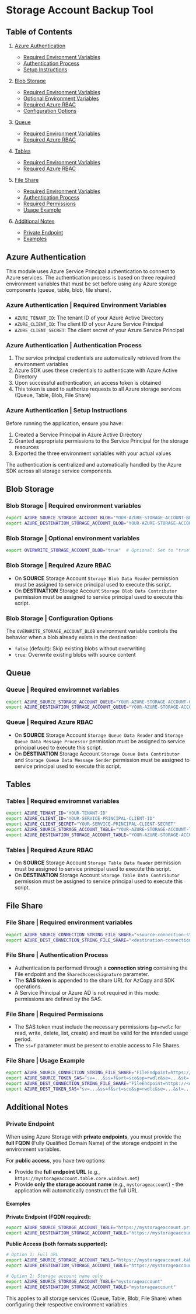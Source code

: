 # Storage Account Backup Tool

## Table of Contents

1. [Azure Authentication](#azure-authentication)

    - [Required Environment Variables](#azure-authentication--required-environment-variables)
    - [Authentication Process](#azure-authentication--authentication-process)
    - [Setup Instructions](#azure-authentication--setup-instructions)

2. [Blob Storage](#blob-storage)

    - [Required Environment Variables](#blob-storage--required-environment-variables)
    - [Optional Environment Variables](#blob-storage--optional-environment-variables)
    - [Required Azure RBAC](#blob-storage--required-azure-rbac)
    - [Configuration Options](#blob-storage--configuration-options)

3. [Queue](#queue)

    - [Required Environment Variables](#queue--required-enviromnet-variables)
    - [Required Azure RBAC](#queue--required-azure-rbac)

4. [Tables](#tables)

    - [Required Environment Variables](#tables--required-enviromnet-variables)
    - [Required Azure RBAC](#tables--required-azure-rbac)

5. [File Share](#file-share)

    - [Required Environment Variables](#file-share--required-environment-variables)
    - [Authentication Process](#file-share--authentication-process)
    - [Required Permissions](#file-share--required-permissions)
    - [Usage Example](#file-share--usage-example)

6. [Additional Notes](#additional-notes)

    - [Private Endpoint](#private-endpoint)
    - [Examples](#examples)

## Azure Authentication

This module uses Azure Service Principal authentication to connect to Azure services. The authentication process is based on three required environment variables that must be set before using any Azure storage components (queue, table, blob, file share).

### Azure Authentication | Required Environment Variables

- `AZURE_TENANT_ID`: The tenant ID of your Azure Active Directory
- `AZURE_CLIENT_ID`: The client ID of your Azure Service Principal
- `AZURE_CLIENT_SECRET`: The client secret of your Azure Service Principal

### Azure Authentication | Authentication Process

1. The service principal credentials are automatically retrieved from the environment variables
2. Azure SDK uses these credentials to authenticate with Azure Active Directory
3. Upon successful authentication, an access token is obtained
4. This token is used to authorize requests to all Azure storage services (Queue, Table, Blob, File Share)

### Azure Authentication | Setup Instructions

Before running the application, ensure you have:

1. Created a Service Principal in Azure Active Directory
2. Granted appropriate permissions to the Service Principal for the storage resources
3. Exported the three environment variables with your actual values

The authentication is centralized and automatically handled by the Azure SDK across all storage service components.

## Blob Storage

### Blob Storage | Required environment variables

```bash
export AZURE_SOURCE_STORAGE_ACCOUNT_BLOB="YOUR-AZURE-STORAGE-ACCOUNT-BLOB-NAME-OR-URL"
export AZURE_DESTINATION_STORAGE_ACCOUNT_BLOB="YOUR-AZURE-STORAGE-ACCOUNT-BLOB-NAME-OR-URL"
```

### Blob Storage | Optional environment variables

```bash
export OVERWRITE_STORAGE_ACCOUNT_BLOB="true"  # Optional: Set to "true" to overwrite existing blobs.
```

### Blob Storage | Required Azure RBAC

- On **SOURCE** Storage Account `Storage Blob Data Reader` permission must be assigned to service principal used to execute this script.
- On **DESTINATION** Storage Account `Storage Blob Data Contributor` permission must be assigned to service principal used to execute this script.

### Blob Storage | Configuration Options

The `OVERWRITE_STORAGE_ACCOUNT_BLOB` environment variable controls the behavior when a blob already exists in the destination:

- `false` (default): Skip existing blobs without overwriting
- `true`: Overwrite existing blobs with source content

## Queue

### Queue | Required enviromnet variables

```bash
export AZURE_SOURCE_STORAGE_ACCOUNT_QUEUE="YOUR-AZURE-STORAGE-ACCOUNT-QUEUE-NAME-OR-URL"
export AZURE_DESTINATION_STORAGE_ACCOUNT_QUEUE="YOUR-AZURE-STORAGE-ACCOUNT-QUEUE-NAME-OR-URL"
```

### Queue | Required Azure RBAC

- On **SOURCE** Storage Account `Storage Queue Data Reader` and `Storage Queue Data Message Processor` permission must be assigned to service principal used to execute this script.
- On **DESTINATION** Storage Account `Storage Queue Data Contributor` and `Storage Queue Data Message Sender` permission must be assigned to service principal used to execute this script.

## Tables

### Tables | Required enviromnet variables

```bash
export AZURE_TENANT_ID="YOUR-TENANT-ID"
export AZURE_CLIENT_ID="YOUR-SERVICE-PRINCIPAL-CLIENT-ID"
export AZURE_CLIENT_SECRET="YOUR-SERVICE-PRINCIPAL-CLIENT-SECRET"
export AZURE_SOURCE_STORAGE_ACCOUNT_TABLE="YOUR-AZURE-STORAGE-ACCOUNT-TABLE-NAME-OR-URL"
export AZURE_DESTINATION_STORAGE_ACCOUNT_TABLE="YOUR-AZURE-STORAGE-ACCOUNT-TABLE-NAME-OR-URL"
```

### Tables | Required Azure RBAC

- On **SOURCE** Storage Account `Storage Table Data Reader` permission must be assigned to service principal used to execute this script.
- On **DESTINATION** Storage Account `Storage Table Data Contributor` permission must be assigned to service principal used to execute this script.

## File Share

### File Share | Required environment variables

```bash
export AZURE_SOURCE_CONNECTION_STRING_FILE_SHARE="<source-connection-string-with-SAS>"
export AZURE_DEST_CONNECTION_STRING_FILE_SHARE="<destination-connection-string-with-SAS>"
```

### File Share | Authentication Process

- Authentication is performed through a **connection string** containing the File endpoint and the `SharedAccessSignature` parameter.
- The **SAS token** is appended to the share URL for AzCopy and SDK operations.
- A Service Principal or Azure AD is not required in this mode: permissions are defined by the SAS.

### File Share | Required Permissions

- The SAS token must include the necessary permissions (`sp=rwdlc` for read, write, delete, list, create) and must be valid for the intended usage period.
- The `ss=f` parameter must be present to enable access to File Shares.

### File Share | Usage Example

```bash
export AZURE_SOURCE_CONNECTION_STRING_FILE_SHARE="FileEndpoint=https://<sourceaccount>.file.core.windows.net/;SharedAccessSignature=sv=..."
export AZURE_SOURCE_TOKEN_SAS="sv=...&ss=f&srt=sco&sp=rwdlc&se=...&st=...&spr=https&sig=..."
export AZURE_DEST_CONNECTION_STRING_FILE_SHARE="FileEndpoint=https://<destaccount>.file.core.windows.net/;SharedAccessSignature=sv=..."
export AZURE_DEST_TOKEN_SAS="sv=...&ss=f&srt=sco&sp=rwdlc&se=...&st=...&spr=https&sig=..."
```

## Additional Notes

### Private Endpoint

When using Azure Storage with **private endpoints**, you must provide the **full FQDN** (Fully Qualified Domain Name) of the storage endpoint in the environment variables.

For **public access**, you have two options:

- Provide the **full endpoint URL** (e.g., `https://mystorageaccount.table.core.windows.net`)
- Provide **only the storage account name** (e.g., `mystorageaccount`) - the application will automatically construct the full URL

#### Examples

**Private Endpoint (FQDN required):**

```bash
export AZURE_SOURCE_STORAGE_ACCOUNT_TABLE="https://mystorageaccount.privatelink.table.core.windows.net"
export AZURE_DESTINATION_STORAGE_ACCOUNT_TABLE="https://mystorageaccount.privatelink.table.core.windows.net"
```

**Public Access (both formats supported):**

```bash
# Option 1: Full URL
export AZURE_SOURCE_STORAGE_ACCOUNT_TABLE="https://mystorageaccount.table.core.windows.net"
export AZURE_DESTINATION_STORAGE_ACCOUNT_TABLE="https://mystorageaccount.table.core.windows.net"

# Option 2: Storage account name only
export AZURE_SOURCE_STORAGE_ACCOUNT_TABLE="mystorageaccount"
export AZURE_DESTINATION_STORAGE_ACCOUNT_TABLE="mystorageaccount"
```

This applies to all storage services (Queue, Table, Blob, File Share) when configuring their respective environment variables.
